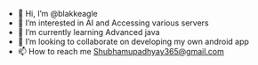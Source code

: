 - 👋 Hi, I’m @blakkeagle
- 👀 I’m interested in AI and Accessing various servers
- 🌱 I’m currently learning Advanced java
- 💞️ I’m looking to collaborate on developing my own android app 
- 📫 How to reach me Shubhamupadhyay365@gmail.com 

<!---
blakkeagle/blakkeagle is a ✨ special ✨ repository because its `README.md` (this file) appears on your GitHub profile.
You can click the Preview link to take a look at your changes.
--->

